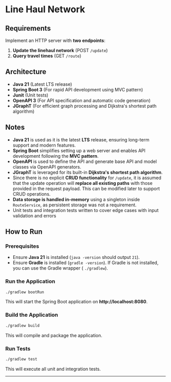 # Line Haul Network

## Requirements

Implement an HTTP server with **two endpoints**:

1. **Update the linehaul network** (POST `/update`)
2. **Query travel times** (GET `/route`)

## Architecture

- **Java 21** (Latest LTS release)
- **Spring Boot 3** (For rapid API development using MVC pattern)
- **Junit** (Unit tests)
- **OpenAPI 3** (For API specification and automatic code generation)
- **JGraphT** (For efficient graph processing and Dijkstra's shortest path algorithm)

## Notes

- **Java 21** is used as it is the latest **LTS** release, ensuring long-term support and modern features.
- **Spring Boot** simplifies setting up a web server and enables API development following the **MVC pattern**.
- **OpenAPI** is used to define the API and generate base API and model classes via OpenAPI generators.
- **JGraphT** is leveraged for its built-in **Dijkstra's shortest path algorithm**.
- Since there is no explicit **CRUD functionality** for `/update`, it is assumed that the update operation will
  **replace all existing paths** with those provided in the request payload. This can be modified later to support CRUD
  operations.
- **Data storage is handled in-memory** using a singleton inside `RouteService`, as persistent storage was not a
  requirement.
- Unit tests and integration tests written to cover edge cases with input validation and errors

## How to Run

### **Prerequisites**

- Ensure **Java 21** is installed (`java -version` should output `21`).
- Ensure **Gradle** is installed (`gradle -version`). If Gradle is not installed, you can use the Gradle wrapper (
  `./gradlew`).

### **Run the Application**

```sh
./gradlew bootRun
```

This will start the Spring Boot application on **http://localhost:8080**.

### **Build the Application**

```sh
./gradlew build
```

This will compile and package the application.

### **Run Tests**

```sh
./gradlew test
```

This will execute all unit and integration tests.

---